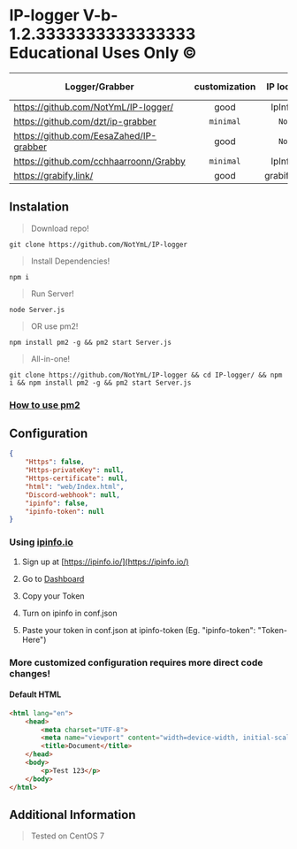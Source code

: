 # IP-logger V-b-1.2.3333333333333333 Educational Uses Only ©️
Logger/Grabber                                     | customization | IP look up    | Open Source   | Web Interface |
---------------------------------------------------|:-------------:|:-------------:|:-------------:|:-------------:|
https://github.com/NotYmL/IP-logger/               | good          | IpInfo.io     | True          | API           |
https://github.com/dzt/ip-grabber                  | `minimal`     | `None`        | True          | `Script`      |
https://github.com/EesaZahed/IP-grabber            | good          | `None`        | True          | API           |
https://github.com/cchhaarroonn/Grabby             | `minimal`     | IpInfo.io     | True          | `Script`      |
https://grabify.link/                              | good          | grabify.link  | `False`       | WebSite       |

## Instalation
> Download repo!
```shell
git clone https://github.com/NotYmL/IP-logger
```
> Install Dependencies!
```shell
npm i
```
> Run Server!
```shell
node Server.js
```
> OR use pm2!
```shell
npm install pm2 -g && pm2 start Server.js
```

> All-in-one!
```shell
git clone https://github.com/NotYmL/IP-logger && cd IP-logger/ && npm i && npm install pm2 -g && pm2 start Server.js
```
### [How to use pm2](https://www.fastcomet.com/tutorials/nodejs/pm2)

## Configuration
```json
{
    "Https": false,
    "Https-privateKey": null,
    "Https-certificate": null,
    "html": "web/Index.html",
    "Discord-webhook": null,
    "ipinfo": false,
    "ipinfo-token": null
}
```

### Using [ipinfo.io](https://ipinfo.io/)

1. Sign up at [https://ipinfo.io/](https://ipinfo.io/)

2. Go to [Dashboard](https://ipinfo.io/account/home)

3. Copy your Token

4. Turn on ipinfo in conf.json

5. Paste your token in conf.json at ipinfo-token (Eg. "ipinfo-token": "Token-Here")

### More customized configuration requires more direct code changes!
#### Default HTML
```html
<html lang="en">
    <head>
        <meta charset="UTF-8">
        <meta name="viewport" content="width=device-width, initial-scale=1.0">
        <title>Document</title>
    </head>
    <body>
        <p>Test 123</p>
    </body>
</html>
```

## Additional Information
> Tested on CentOS 7
